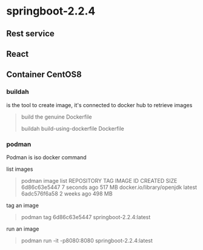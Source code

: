 



# springboot-2.2.4

## Rest service

## React



## Container CentOS8

### buildah

is the tool to create image, it's connected to docker hub to retrieve images

> build the genuine Dockerfile
>
> buildah build-using-dockerfile Dockerfile

### podman

Podman is iso docker command

list images

> podman image list
>   REPOSITORY                  TAG      IMAGE ID       CREATED         SIZE
>   <none>                      <none>   6d86c63e5447   7 seconds ago   517 MB
>   docker.io/library/openjdk   latest   6adc576f6a58   2 weeks ago     498 MB

tag an image

>  podman tag 6d86c63e5447 springboot-2.2.4:latest

run an image

> podman run -it -p8080:8080 springboot-2.2.4:latest